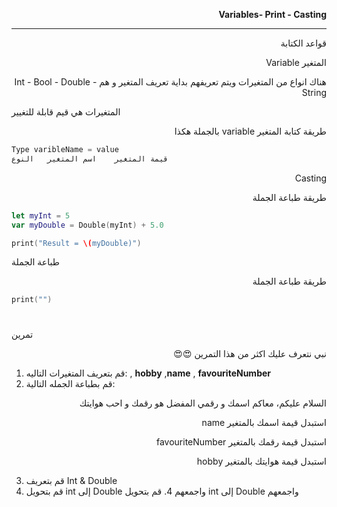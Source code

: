 <p dir="rtl">
<strong>Variables- Print - Casting</strong></p>



---

<p dir="rtl">
قواعد الكتابة</p>



<p dir="rtl">
 المتغير Variable 

</p>
<p dir="rtl">
هناك انواع من المتغيرات ويتم تعريفهم بداية تعريف المتغير و هم Int - Bool - Double - String

</p>

<p dir="rtl">


المتغيرات هي قيم قابلة للتغيير
</p>

<p dir="rtl">
طريقة كتابة المتغير variable بالجملة هكذا</p>



```swift
Type varibleName = value 
قيمة المتغير    اسم المتغير   النوع
```

<p dir="rtl">
Casting
</p>

<p dir="rtl">
طريقة طباعة الجملة</p>



```swift
let myInt = 5
var myDouble = Double(myInt) + 5.0

print("Result = \(myDouble)")

```

<p dir="rtl">

طباعة الجملة

<p dir="rtl">
طريقة طباعة الجملة</p>
</p>



```swift
print("")
```







# <p dir="rtl">
تمرين</p>


<p dir="rtl">
نبي نتعرف عليك اكثر من هذا التمرين 😍😍</p>




1.  قم بتعريف المتغيرات التاليه: , **hobby** ,**name** , **favouriteNumber**
2. قم بطباعة الجمله  التالية:

<p dir="rtl">
السلام عليكم، معاكم اسمك و رقمي المفضل هو  رقمك و احب هوايتك</p>


<p dir="rtl">
استبدل قيمة اسمك بالمتغير name</p>


<p dir="rtl">
استبدل قيمة رقمك بالمتغير favouriteNumber</p>


<p dir="rtl">
استبدل قيمة هوايتك بالمتغير hobby</p>




3. قم بتعريف Int & Double 
4. قم بتحويل int إلى Double واجمعهم 4. قم بتحويل int إلى Double واجمعهم 
